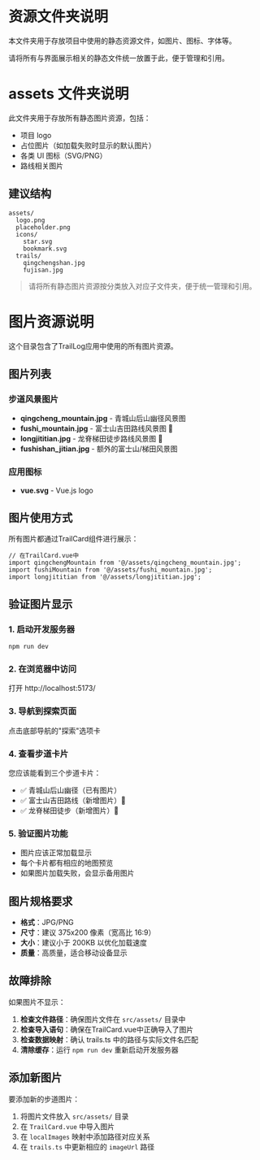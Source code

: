 # 资源文件夹说明

本文件夹用于存放项目中使用的静态资源文件，如图片、图标、字体等。

请将所有与界面展示相关的静态文件统一放置于此，便于管理和引用。

# assets 文件夹说明

此文件夹用于存放所有静态图片资源，包括：
- 项目 logo
- 占位图片（如加载失败时显示的默认图片）
- 各类 UI 图标（SVG/PNG）
- 路线相关图片

## 建议结构

```
assets/
  logo.png
  placeholder.png
  icons/
    star.svg
    bookmark.svg
  trails/
    qingchengshan.jpg
    fujisan.jpg
```

> 请将所有静态图片资源按分类放入对应子文件夹，便于统一管理和引用。

# 图片资源说明

这个目录包含了TrailLog应用中使用的所有图片资源。

## 图片列表

### 步道风景图片
- **qingcheng_mountain.jpg** - 青城山后山幽径风景图
- **fushi_mountain.jpg** - 富士山吉田路线风景图 🗻
- **longjititian.jpg** - 龙脊梯田徒步路线风景图 🌾
- **fushishan_jitian.jpg** - 额外的富士山/梯田风景图

### 应用图标
- **vue.svg** - Vue.js logo

## 图片使用方式

所有图片都通过TrailCard组件进行展示：

```vue
// 在TrailCard.vue中
import qingchengMountain from '@/assets/qingcheng_mountain.jpg';
import fushiMountain from '@/assets/fushi_mountain.jpg';
import longjititian from '@/assets/longjititian.jpg';
```

## 验证图片显示

### 1. 启动开发服务器
```bash
npm run dev
```

### 2. 在浏览器中访问
打开 http://localhost:5173/

### 3. 导航到探索页面
点击底部导航的"探索"选项卡

### 4. 查看步道卡片
您应该能看到三个步道卡片：
- ✅ 青城山后山幽径（已有图片）
- ✅ 富士山吉田路线（新增图片）🗻
- ✅ 龙脊梯田徒步（新增图片）🌾

### 5. 验证图片功能
- 图片应该正常加载显示
- 每个卡片都有相应的地图预览
- 如果图片加载失败，会显示备用图片

## 图片规格要求

- **格式**：JPG/PNG
- **尺寸**：建议 375x200 像素（宽高比 16:9）
- **大小**：建议小于 200KB 以优化加载速度
- **质量**：高质量，适合移动设备显示

## 故障排除

如果图片不显示：

1. **检查文件路径**：确保图片文件在 `src/assets/` 目录中
2. **检查导入语句**：确保在TrailCard.vue中正确导入了图片
3. **检查数据映射**：确认 trails.ts 中的路径与实际文件名匹配
4. **清除缓存**：运行 `npm run dev` 重新启动开发服务器

## 添加新图片

要添加新的步道图片：

1. 将图片文件放入 `src/assets/` 目录
2. 在 `TrailCard.vue` 中导入图片
3. 在 `localImages` 映射中添加路径对应关系
4. 在 `trails.ts` 中更新相应的 `imageUrl` 路径 